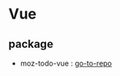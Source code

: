 # Vue


## package
* moz-todo-vue : [go-to-repo](https://github.com/wanjongth/Vue/tree/main/moz-todo-vue)
